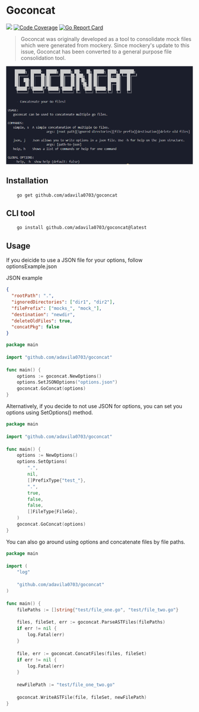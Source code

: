 # Goconcat

[![](https://godoc.org/github.com/adavila0703/goconcat?status.svg)](http://godoc.org/github.com/adavila0703/goconcat)
[![Code Coverage](https://codecov.io/gh/adavila0703/goconcat/branch/main/graph/badge.svg)](https://app.codecov.io/gh/adavila0703/goconcat)
[![Go Report Card](https://goreportcard.com/badge/github.com/adavila0703/goconcat)](https://goreportcard.com/report/github.com/adavila0703/goconcat)

> Goconcat was originally developed as a tool to consolidate mock files which were generated from mockery. Since mockery's update to this issue, Goconcat has been converted to a general purpose file consolidation tool.

![goconcat](./images/goconcat.png)

## Installation

```shell
    go get github.com/adavila0703/goconcat
```

## CLI tool

```shell
    go install github.com/adavila0703/goconcat@latest
```

## Usage

If you deicide to use a JSON file for your options, follow optionsExample.json

JSON example

```json
{
  "rootPath": ".",
  "ignoredDirectories": ["dir1", "dir2"],
  "filePrefix": ["mocks_", "mock_"],
  "destination": "newdir",
  "deleteOldFiles": true,
  "concatPkg": false
}
```

```go
package main

import "github.com/adavila0703/goconcat"

func main() {
    options := goconcat.NewOptions()
    options.SetJSONOptions("options.json")
    goconcat.GoConcat(options)
}
```

Alternatively, if you decide to not use JSON for options, you can set you options using SetOptions() method.

```go
package main

import "github.com/adavila0703/goconcat"

func main() {
	options := NewOptions()
	options.SetOptions(
		".",
		nil,
		[]PrefixType{"test_"},
		".",
		true,
		false,
		false,
		[]FileType{FileGo},
	)
    goconcat.GoConcat(options)
}
```

You can also go around using options and concatenate files by file paths.

```go
package main

import (
	"log"

	"github.com/adavila0703/goconcat"
)

func main() {
	filePaths := []string{"test/file_one.go", "test/file_two.go"}

	files, fileSet, err := goconcat.ParseASTFiles(filePaths)
	if err != nil {
		log.Fatal(err)
	}

	file, err := goconcat.ConcatFiles(files, fileSet)
	if err != nil {
		log.Fatal(err)
	}

	newFilePath := "test/file_one_two.go"

	goconcat.WriteASTFile(file, fileSet, newFilePath)
}
```
